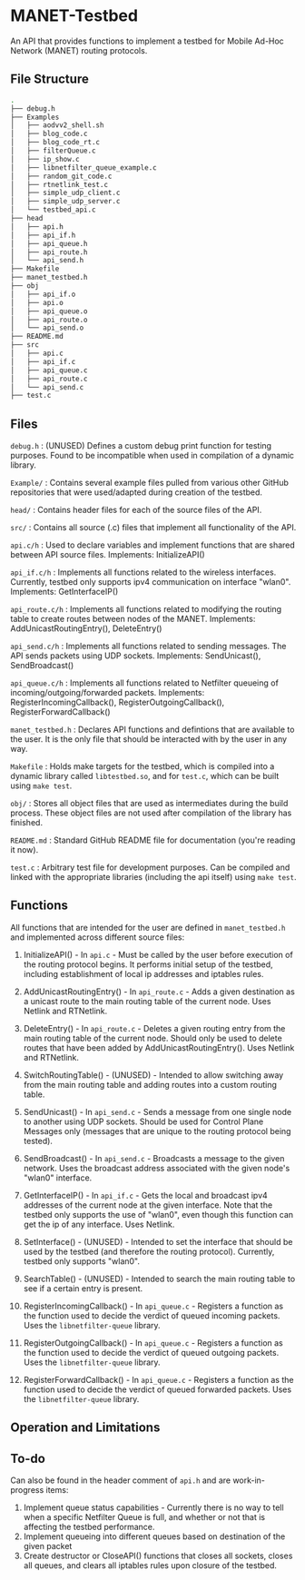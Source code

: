 # MANET-Testbed
An API that provides functions to implement a testbed for Mobile Ad-Hoc Network (MANET) routing protocols.

## File Structure
``` bash
.
├── debug.h
├── Examples
│   ├── aodvv2_shell.sh
│   ├── blog_code.c
│   ├── blog_code_rt.c
│   ├── filterQueue.c
│   ├── ip_show.c
│   ├── libnetfilter_queue_example.c
│   ├── random_git_code.c
│   ├── rtnetlink_test.c
│   ├── simple_udp_client.c
│   ├── simple_udp_server.c
│   └── testbed_api.c
├── head
│   ├── api.h
│   ├── api_if.h
│   ├── api_queue.h
│   ├── api_route.h
│   └── api_send.h
├── Makefile
├── manet_testbed.h
├── obj
│   ├── api_if.o
│   ├── api.o
│   ├── api_queue.o
│   ├── api_route.o
│   └── api_send.o
├── README.md
├── src
│   ├── api.c
│   ├── api_if.c
│   ├── api_queue.c
│   ├── api_route.c
│   └── api_send.c
├── test.c
```

## Files
`debug.h` : (UNUSED) Defines a custom debug print function for testing purposes. Found to be incompatible when used in compilation of a dynamic library.

`Example/` : Contains several example files pulled from various other GitHub repositories that were used/adapted during creation of the testbed.

`head/` : Contains header files for each of the source files of the API.

`src/` : Contains all source (.c) files that implement all functionality of the API.

`api.c/h` : Used to declare variables and implement functions that are shared between API source files. 
  Implements: InitializeAPI()

`api_if.c/h` : Implements all functions related to the wireless interfaces. Currently, testbed only supports ipv4 communication on interface "wlan0". 
  Implements: GetInterfaceIP()

`api_route.c/h` : Implements all functions related to modifying the routing table to create routes between nodes of the MANET. 
  Implements: AddUnicastRoutingEntry(), DeleteEntry()

`api_send.c/h` : Implements all functions related to sending messages. The API sends packets using UDP sockets. 
  Implements: SendUnicast(), SendBroadcast()

`api_queue.c/h` : Implements all functions related to Netfilter queueing of incoming/outgoing/forwarded packets. 
  Implements: RegisterIncomingCallback(), RegisterOutgoingCallback(), RegisterForwardCallback()

`manet_testbed.h` : Declares API functions and defintions that are available to the user. It is the only file that should be interacted with by the user in any way.

`Makefile` : Holds make targets for the testbed, which is compiled into a dynamic library called `libtestbed.so`, and for `test.c`, which can be built using `make test`.

`obj/` : Stores all object files that are used as intermediates during the build process. These object files are not used after compilation of the library has finished. 

`README.md` : Standard GitHub README file for documentation (you're reading it now).

`test.c` : Arbitrary test file for development purposes. Can be compiled and linked with the appropriate libraries (including the api itself) using `make test`.

## Functions
All functions that are intended for the user are defined in `manet_testbed.h` and implemented across different source files:
1) InitializeAPI() - In `api.c` - Must be called by the user before execution of the routing protocol begins. It performs initial setup of the testbed, including establishment of local ip addresses and iptables rules.

2) AddUnicastRoutingEntry() - In `api_route.c` - Adds a given destination as a unicast route to the main routing table of the current node. Uses Netlink and RTNetlink.

3) DeleteEntry() - In `api_route.c` - Deletes a given routing entry from the main routing table of the current node. Should only be used to delete routes that have been added by AddUnicastRoutingEntry(). Uses Netlink and RTNetlink.

4) SwitchRoutingTable() - (UNUSED) - Intended to allow switching away from the main routing table and adding routes into a custom routing table.

5) SendUnicast() - In `api_send.c` - Sends a message from one single node to another using UDP sockets. Should be used for Control Plane Messages only (messages that are unique to the routing protocol being tested).

6) SendBroadcast() - In `api_send.c` - Broadcasts a message to the given network. Uses the broadcast address associated with the given node's "wlan0" interface.

7) GetInterfaceIP() - In `api_if.c` - Gets the local and broadcast ipv4 addresses of the current node at the given interface. Note that the testbed only supports the use of "wlan0", even though this function can get the ip of any interface. Uses Netlink.

8) SetInterface() - (UNUSED) - Intended to set the interface that should be used by the testbed (and therefore the routing protocol). Currently, testbed only supports "wlan0".

9) SearchTable() - (UNUSED) - Intended to search the main routing table to see if a certain entry is present.

10) RegisterIncomingCallback() - In `api_queue.c` - Registers a function as the function used to decide the verdict of queued incoming packets. Uses the `libnetfilter-queue` library.

11) RegisterOutgoingCallback() - In `api_queue.c` - Registers a function as the function used to decide the verdict of queued outgoing packets. Uses the `libnetfilter-queue` library.

12) RegisterForwardCallback() - In `api_queue.c` - Registers a function as the function used to decide the verdict of queued forwarded packets. Uses the `libnetfilter-queue` library.


## Operation and Limitations

## To-do
Can also be found in the header comment of `api.h` and are work-in-progress items:
1) Implement queue status capabilities - Currently there is no way to tell when a specific Netfilter Queue is full, and whether or not that is affecting the testbed performance.
2) Implement queueing into different queues based on destination of the given packet
3) Create destructor or CloseAPI() functions that closes all sockets, closes all queues, and clears all iptables rules upon closure of the testbed.
